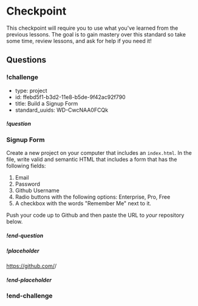 # Checkpoint

This checkpoint will require you to use what you've learned from the previous lessons. The goal is to gain mastery over this standard so take some time, review lessons, and ask for help if you need it!

## Questions

<!-- Question -->

### !challenge

* type: project
* id: ffebd5f1-b3d2-11e8-b5de-9f42ac92f790
* title: Build a Signup Form
* standard_uuids: WD-CwcNAA0FCQk

##### !question

### Signup Form

Create a new project on your computer that includes an `index.html`. In the file, write valid and semantic HTML that includes a form that has the following fields:

1. Email
1. Password
1. Github Username
1. Radio buttons with the following options: Enterprise, Pro, Free
1. A checkbox with the words "Remember Me" next to it.

Push your code up to Github and then paste the URL to _your_ repository below.

##### !end-question

##### !placeholder

https://github.com/<username>/<repository>

##### !end-placeholder

### !end-challenge
